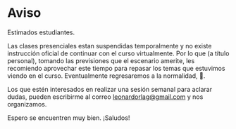 # Aviso

Estimados estudiantes.

Las clases presenciales estan suspendidas temporalmente y no existe instrucción oficial de continuar con el curso virtualmente. Por lo que (a título personal), tomando las previsiones que el escenario amerite, les recomiendo aprovechar este tiempo para repasar los temas que estuvimos viendo en el curso. Eventualmente regresaremos a la normalidad, 🤞.

Los que estén interesados en realizar una sesión semanal para aclarar dudas, pueden escribirme al correo leonardorlag@gmail.com y nos organizamos.

Espero se encuentren muy bien. ¡Saludos!


